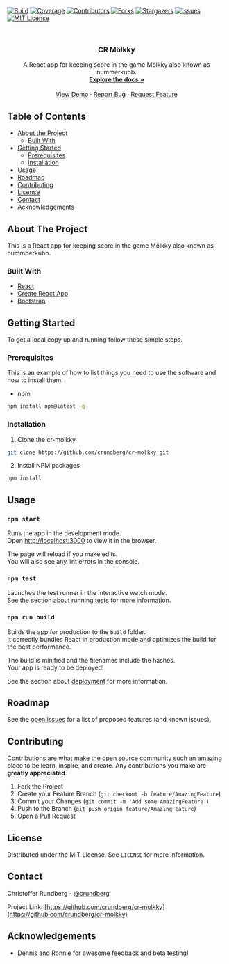 <!--
*** Thanks for checking out this README Template. If you have a suggestion that would
*** make this better, please fork the cr-molkky and create a pull request or simply open
*** an issue with the tag "enhancement".
*** Thanks again! Now go create something AMAZING! :D
***
***
***
*** To avoid retyping too much info. Do a search and replace for the following:
*** github_username, repo, twitter_handle, email
-->

<!-- PROJECT SHIELDS -->
<!--
*** I'm using markdown "reference style" links for readability.
*** Reference links are enclosed in brackets [ ] instead of parentheses ( ).
*** See the bottom of this document for the declaration of the reference variables
*** for contributors-url, forks-url, etc. This is an optional, concise syntax you may use.
*** https://www.markdownguide.org/basic-syntax/#reference-style-links
-->

[![Build][build-shield]][build-url]
[![Coverage][coverage-shield]][coverage-url]
[![Contributors][contributors-shield]][contributors-url]
[![Forks][forks-shield]][forks-url]
[![Stargazers][stars-shield]][stars-url]
[![Issues][issues-shield]][issues-url]
[![MIT License][license-shield]][license-url]

<!-- PROJECT LOGO -->
<br />
<p align="center">
  <!--<a href="https://github.com/crundberg/cr-molkky">
    <img src="images/logo.png" alt="Logo" width="80" height="80">
  </a>-->

  <h3 align="center">CR Mölkky</h3>

  <p align="center">
    A React app for keeping score in the game Mölkky also known as nummerkubb.
    <br />
    <a href="https://github.com/crundberg/cr-molkky"><strong>Explore the docs »</strong></a>
    <br />
    <br />
    <a href="http://molkky.crundberg.se/">View Demo</a>
    ·
    <a href="https://github.com/crundberg/cr-molkky/issues">Report Bug</a>
    ·
    <a href="https://github.com/crundberg/cr-molkky/issues">Request Feature</a>
  </p>
</p>

<!-- TABLE OF CONTENTS -->

## Table of Contents

- [About the Project](#about-the-project)
  - [Built With](#built-with)
- [Getting Started](#getting-started)
  - [Prerequisites](#prerequisites)
  - [Installation](#installation)
- [Usage](#usage)
- [Roadmap](#roadmap)
- [Contributing](#contributing)
- [License](#license)
- [Contact](#contact)
- [Acknowledgements](#acknowledgements)

<!-- ABOUT THE PROJECT -->

## About The Project

This is a React app for keeping score in the game Mölkky also known as nummberkubb.

### Built With

- [React](https://reactjs.org/)
- [Create React App](https://create-react-app.dev/)
- [Bootstrap](https://getbootstrap.com)

<!-- GETTING STARTED -->

## Getting Started

To get a local copy up and running follow these simple steps.

### Prerequisites

This is an example of how to list things you need to use the software and how to install them.

- npm

```sh
npm install npm@latest -g
```

### Installation

1. Clone the cr-molkky

```sh
git clone https://github.com/crundberg/cr-molkky.git
```

2. Install NPM packages

```sh
npm install
```

<!-- USAGE EXAMPLES -->

## Usage

### `npm start`

Runs the app in the development mode.<br />
Open [http://localhost:3000](http://localhost:3000) to view it in the browser.

The page will reload if you make edits.<br />
You will also see any lint errors in the console.

### `npm test`

Launches the test runner in the interactive watch mode.<br />
See the section about [running tests](https://facebook.github.io/create-react-app/docs/running-tests) for more information.

### `npm run build`

Builds the app for production to the `build` folder.<br />
It correctly bundles React in production mode and optimizes the build for the best performance.

The build is minified and the filenames include the hashes.<br />
Your app is ready to be deployed!

See the section about [deployment](https://facebook.github.io/create-react-app/docs/deployment) for more information.

<!-- ROADMAP -->

## Roadmap

See the [open issues](https://github.com/crundberg/cr-molkky/issues) for a list of proposed features (and known issues).

<!-- CONTRIBUTING -->

## Contributing

Contributions are what make the open source community such an amazing place to be learn, inspire, and create. Any contributions you make are **greatly appreciated**.

1. Fork the Project
2. Create your Feature Branch (`git checkout -b feature/AmazingFeature`)
3. Commit your Changes (`git commit -m 'Add some AmazingFeature'`)
4. Push to the Branch (`git push origin feature/AmazingFeature`)
5. Open a Pull Request

<!-- LICENSE -->

## License

Distributed under the MIT License. See `LICENSE` for more information.

<!-- CONTACT -->

## Contact

Christoffer Rundberg - [@crundberg](https://twitter.com/crundberg)

Project Link: [https://github.com/crundberg/cr-molkky](https://github.com/crundberg/cr-molkky)

<!-- ACKNOWLEDGEMENTS -->

## Acknowledgements

- Dennis and Ronnie for awesome feedback and beta testing!

<!-- MARKDOWN LINKS & IMAGES -->
<!-- https://www.markdownguide.org/basic-syntax/#reference-style-links -->

[build-shield]: https://travis-ci.org/crundberg/cr-molkky.svg?branch=master
[build-url]: https://travis-ci.org/crundberg/cr-molkky
[coverage-shield]: https://codecov.io/gh/crundberg/cr-molkky/branch/master/graph/badge.svg
[coverage-url]: https://codecov.io/gh/crundberg/cr-molkky
[contributors-shield]: https://img.shields.io/github/contributors/crundberg/cr-molkky
[contributors-url]: https://github.com/crundberg/cr-molkky/graphs/contributors
[forks-shield]: https://img.shields.io/github/forks/crundberg/cr-molkky
[forks-url]: https://github.com/crundberg/cr-molkky/network/members
[stars-shield]: https://img.shields.io/github/stars/crundberg/cr-molkky
[stars-url]: https://github.com/crundberg/cr-molkky/stargazers
[issues-shield]: https://img.shields.io/github/issues/crundberg/cr-molkky
[issues-url]: https://github.com/crundberg/cr-molkky/issues
[license-shield]: https://img.shields.io/github/license/crundberg/cr-molkky
[license-url]: https://github.com/crundberg/cr-molkky/blob/master/LICENSE.txt
